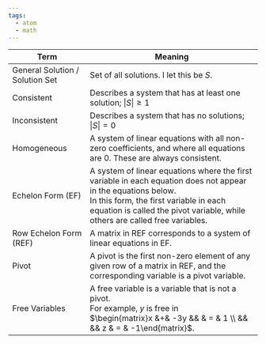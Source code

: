 ```yaml
---
tags:
  - atom
  - math
---
```


| Term                            | Meaning                                                                                                                                                                                                                                      |
| ------------------------------- | -------------------------------------------------------------------------------------------------------------------------------------------------------------------------------------------------------------------------------------------- |
| General Solution / Solution Set | Set of all solutions. I let this be $S$.                                                                                                                                                                                                     |
| Consistent                      | Describes a system that has at least one solution; $\left\lvert S\right\rvert \ge 1$                                                                                                                                                         |
| Inconsistent                    | Describes a system that has no solutions; $\left\lvert S \right\rvert = 0$                                                                                                                                                                   |
| Homogeneous                     | A system of linear equations with all non-zero coefficients, and where all equations are 0. These are always consistent.                                                                                                                     |
| Echelon Form (EF)               | A system of linear equations where the first variable in each equation does not appear in the equations below. <br/> In this form, the first variable in each equation is called the pivot variable, while others are called free variables. |
| Row Echelon Form (REF)          | A matrix in REF corresponds to a system of linear equations in EF.                                                                                                                                                                           |
| Pivot                           | A pivot is the first non-zero element of any given row of a matrix in REF, and the corresponding variable is a pivot variable.                                                                                                               |
| Free Variables                  | A free variable is a variable that is not a pivot. <br/> For example,  $y$ is free in <br/> $\begin{matrix}x &+& -3y &&  & = & 1 \\  &&  && z & = & -1\end{matrix}$.                                                                         |
